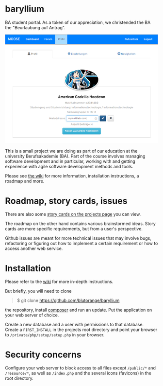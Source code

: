 # baryllium
BA student portal. As a token of our appreciation, we christended the BA the "Beurlaubung auf Antrag".

[![Teaser screenshot](https://github.com/blutorange/baryllium/blob/master/planning/screens/moose03.png)](https://github.com/blutorange/baryllium/blob/master/planning/screens/moose03.png)

This is a small project we are doing as part of our education at the university Berufsakademie (BA).
Part of the course involves managing software development and in particular, working with and getting experience with
agile software development methods and tools.

Please see [the wiki](https://github.com/blutorange/baryllium/wiki) for more information, installation instructions,
a roadmap and more.

# Roadmap, story cards, issues

There are also some [story cards on the projects page](https://github.com/blutorange/baryllium/projects) you can view.

The roadmap on the other hand contains various brainstormed ideas. Story cards are more specific requirements, but from a user's perspective.

Github issues are meant for more technical issues that may involve bugs, refactoring or figuring out how to implement a certain requirement or how to access another web service.

# Installation

Please refer to the [wiki](https://github.com/blutorange/baryllium/wiki/Install-and-usage) for more in-depth instructions.

But briefly, you will need to clone

> $ git clone https://github.com/blutorange/baryllium

the repository, install [composer](https://getcomposer.org/) and run an update. Put the application on your web server
of choice.

Create a new database and a user with permissions to that database. Create a `FIRST_INSTALL` in the projects
root directory and point your browser to `/private/php/setup/setup.php` in your browser.


# Security concerns

Configure your web server to block access to all files except `/public/*` and `/resource/*`, as well as `/index.php` and
the several icons (favicons) in the root directory.
